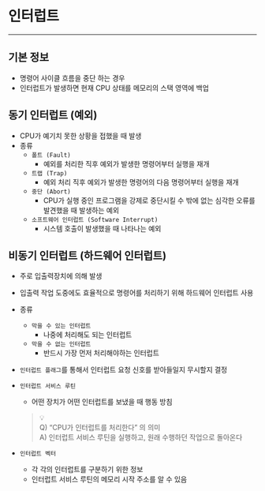 # 인터럽트

---

## 기본 정보

- 명령어 사이클 흐름을 중단 하는 경우
- 인터럽트가 발생하면 현재 CPU 상태를 메모리의 스택 영역에 백업

## 동기 인터럽트 (예외)

- CPU가 예기치 못한 상황을 접했을 때 발생
- 종류
    - `폴트 (Fault)`
        - 예외를 처리한 직후 예외가 발생한 명령어부터 실행을 재개
    - `트랩 (Trap)`
        - 예외 처리 직후 예외가 발생한 명령어의 다음 명령어부터 실행을 재개
    - `중단 (Abort)`
        - CPU가 실행 중인 프로그램을 강제로 중단시킬 수 밖에 없는 심각한 오류를
        발견했을 때 발생하는 예외
    - `소프트웨어 인터럽트 (Software Interrupt)`
        - 시스템 호출이 발생했을 때 나타나는 예외

## 비동기 인터럽트 (하드웨어 인터럽트)

- 주로 입출력장치에 의해 발생
- 입출력 작업 도중에도 효율적으로 명령어를 처리하기 위해 하드웨어 인터럽트 사용
- 종류
    - `막을 수 있는 인터럽트`
        - 나중에 처리해도 되는 인터럽트
    - `막을 수 없는 인터럽트`
        - 반드시 가장 먼저 처리해야하는 인터럽트
- `인터럽트 플래그`를 통해서 인터럽트 요청 신호를 받아들일지 무시할지 결정
- `인터럽트 서비스 루틴`
    - 어떤 장치가 어떤 인터럽트를 보냈을 때 행동 방침
    
    >   💡<br>
    >    Q) “CPU가 인터럽트를 처리한다” 의 의미 <br>
    >    A) 인터럽트 서비스 루틴을 실행하고, 원래 수행하던 작업으로 돌아온다
    >    
    
- `인터럽트 벡터`
    - 각 각의 인터럽트를 구분하기 위한 정보
    - 인터럽트 서비스 루틴의 메모리 시작 주소를 알 수 있음